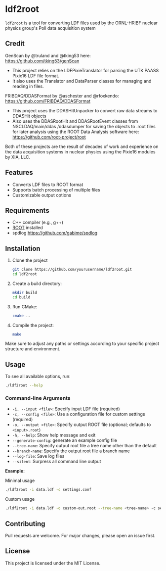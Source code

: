 # ldf2root

`ldf2root` is a tool for converting LDF files used by the ORNL-HRIBF nuclear physics group's Poll data acquisition system

## Credit

GenScan by @truland and @tking53 here: https://github.com/tking53/genScan
- This project relies on the LDFPixieTranslator for parsing the UTK PAASS Pixie16 LDF file format.
- It also uses the Translator and DataParser classes for managing and reading in files.

FRIBDAQ/DDASFormat by @aschester and @rfoxkendo: https://github.com/FRIBDAQ/DDASFormat
- This project uses the DDASHitUnpacker to convert raw data streams to DDASHit objects
- Also uses the DDASRootHit and DDASRootEvent classes from NSCLDAQ/main/ddas
/ddasdumper for saving the objects to .root files for later analysis using the ROOT Data Analysis software here: https://github.com/root-project/root

Both of these projects are the result of decades of work and experience on the data acquisition systems in nuclear physics using the Pixie16 modules by XIA, LLC.

## Features

- Converts LDF files to ROOT format
- Supports batch processing of multiple files
- Customizable output options

## Requirements

- C++ compiler (e.g., g++)
- [ROOT](https://root.cern/) installed
- spdlog https://github.com/gabime/spdlog

## Installation

1. Clone the project
    ```bash
    git clone https://github.com/yourusername/ldf2root.git
    cd ldf2root
    ```
2. Create a build directory:
   ```bash
   mkdir build
   cd build
   ```
3. Run CMake:
   ```bash
   cmake ..
   ```
4. Compile the project:
   ```bash
   make
   ```

Make sure to adjust any paths or settings according to your specific project structure and environment.

## Usage
To see all available options, run:

```bash
./ldf2root --help
```

### Command-line Arguments

- `-i, --input <file>`: Specify input LDF file (required)
- `-c, --config <file>`: Use a configuration file for custom settings (required)
- `-o, --output <file>`: Specify output ROOT file (optional; defaults to `<input>.root`)
- `-h, --help`: Show help message and exit
- `--generate-config`: generate an example config file
- `--tree-name`: Specify output root file a tree name other than the default
- `--branch-name`: Specify the output root file a branch name 
- `--log-file`: Save log files
- `--silent`: Surpress all command line output

**Example:**

Minimal usage
```bash
./ldf2root -i data.ldf -c settings.conf
```
Custom usage
```bash
./ldf2root -i data.ldf -o custom-out.root --tree-name <tree-name> -c settings.conf
```

## Contributing

Pull requests are welcome. For major changes, please open an issue first.

## License

This project is licensed under the MIT License.